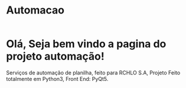 # Automacao
<image href='img/man.png'/>
<h1>Olá, Seja bem vindo a pagina do projeto automação!</h1>
Serviços de automação de planilha, feito para RCHLO S.A,
Projeto Feito totalmente em Python3,
Front End: PyQt5.
